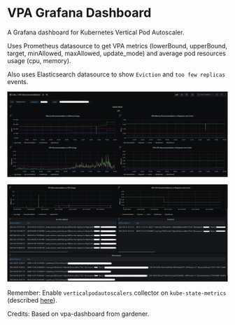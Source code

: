 # VPA Grafana Dashboard 

A Grafana dashboard for Kubernetes Vertical Pod Autoscaler.

Uses Prometheus datasource to get VPA metrics (lowerBound, upperBound, target, minAllowed, maxAllowed, update_mode) and average pod resources usage (cpu, memory).

Also uses Elasticsearch datasource to show `Eviction` and `too few replicas` events.

![vpa-recommendations_top](vpa-recommendations_image1.png)

![vpa-recommendations_bottom](vpa-recommendations_image2.png)

Remember: Enable `verticalpodautoscalers` collector on `kube-state-metrics` (described [here](https://github.com/kubernetes/kube-state-metrics/blob/master/docs/verticalpodautoscaler-metrics.md#Configuration)).

Credits: Based on vpa-dashboard from gardener.
